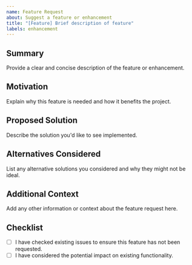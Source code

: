 ```yaml
---
name: Feature Request
about: Suggest a feature or enhancement
title: "[Feature] Brief description of feature"
labels: enhancement
---
```


## Summary

Provide a clear and concise description of the feature or enhancement.

## Motivation

Explain why this feature is needed and how it benefits the project.

## Proposed Solution

Describe the solution you'd like to see implemented.  

<!-- *Example: “Add an option to toggle detailed logging in `pkg/logging/logger.go` at line 45.”* -->

## Alternatives Considered

List any alternative solutions you considered and why they might not be ideal.

## Additional Context

Add any other information or context about the feature request here.

## Checklist

- [ ] I have checked existing issues to ensure this feature has not been requested.
- [ ] I have considered the potential impact on existing functionality.
